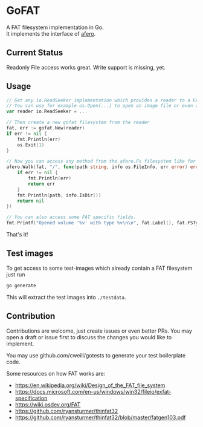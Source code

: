 # GoFAT
A FAT filesystem implementation in Go.  
It implements the interface of [afero](https://github.com/spf13/afero).

## Current Status
Readonly File access works great.
Write support is missing, yet.

## Usage
```go
// Get any io.ReadSeeker implementation which provides a reader to a FAT32 filesystem.
// You can use for example os.Open(...) to open an image file or even a `/dev/sdxy` device file from linux. 
var reader io.ReadSeeker = ...

// Then create a new gofat filesystem from the reader
fat, err := gofat.New(reader)
if err != nil {
    fmt.Println(err)
    os.Exit(1)
}

// Now you can access any method from the afero.Fs filesystem like for example afero.Walk
afero.Walk(fat, "/", func(path string, info os.FileInfo, err error) error {
    if err != nil {
        fmt.Println(err)
        return err
    }
    fmt.Println(path, info.IsDir())
    return nil
})

// You can also access some FAT specific fields.
fmt.Printf("Opened volume '%v' with type %v\n\n", fat.Label(), fat.FSType())
```

That's it!

## Test images
To get access to some test-images which already contain a FAT filesystem just run
```bash
go generate
```
This will extract the test images into `./testdata`.

## Contribution
Contributions are welcome, just create issues or even better PRs.
You may open a draft or issue first to discuss the changes you would like to implement.

You may use github.com/cweill/gotests to generate your test boilerplate code.

Some resources on how FAT works are:
* https://en.wikipedia.org/wiki/Design_of_the_FAT_file_system
* https://docs.microsoft.com/en-us/windows/win32/fileio/exfat-specification
* https://wiki.osdev.org/FAT
* https://github.com/ryansturmer/thinfat32
* https://github.com/ryansturmer/thinfat32/blob/master/fatgen103.pdf